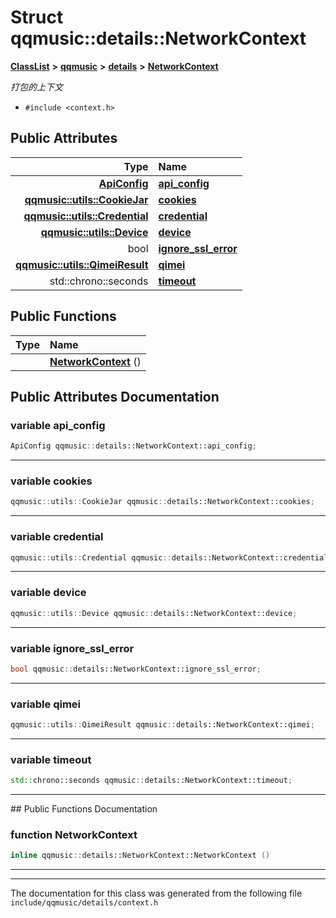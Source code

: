 

# Struct qqmusic::details::NetworkContext



[**ClassList**](annotated.md) **>** [**qqmusic**](namespaceqqmusic.md) **>** [**details**](namespaceqqmusic_1_1details.md) **>** [**NetworkContext**](structqqmusic_1_1details_1_1NetworkContext.md)



_打包的上下文_ 

* `#include <context.h>`





















## Public Attributes

| Type | Name |
| ---: | :--- |
|  [**ApiConfig**](structqqmusic_1_1details_1_1ApiConfig.md) | [**api\_config**](#variable-api_config)  <br> |
|  [**qqmusic::utils::CookieJar**](classqqmusic_1_1utils_1_1CookieJar.md) | [**cookies**](#variable-cookies)  <br> |
|  [**qqmusic::utils::Credential**](classqqmusic_1_1utils_1_1Credential.md) | [**credential**](#variable-credential)  <br> |
|  [**qqmusic::utils::Device**](structqqmusic_1_1utils_1_1Device.md) | [**device**](#variable-device)  <br> |
|  bool | [**ignore\_ssl\_error**](#variable-ignore_ssl_error)  <br> |
|  [**qqmusic::utils::QimeiResult**](structqqmusic_1_1utils_1_1QimeiResult.md) | [**qimei**](#variable-qimei)  <br> |
|  std::chrono::seconds | [**timeout**](#variable-timeout)  <br> |
















## Public Functions

| Type | Name |
| ---: | :--- |
|   | [**NetworkContext**](#function-networkcontext) () <br> |




























## Public Attributes Documentation




### variable api\_config 

```C++
ApiConfig qqmusic::details::NetworkContext::api_config;
```




<hr>



### variable cookies 

```C++
qqmusic::utils::CookieJar qqmusic::details::NetworkContext::cookies;
```




<hr>



### variable credential 

```C++
qqmusic::utils::Credential qqmusic::details::NetworkContext::credential;
```




<hr>



### variable device 

```C++
qqmusic::utils::Device qqmusic::details::NetworkContext::device;
```




<hr>



### variable ignore\_ssl\_error 

```C++
bool qqmusic::details::NetworkContext::ignore_ssl_error;
```




<hr>



### variable qimei 

```C++
qqmusic::utils::QimeiResult qqmusic::details::NetworkContext::qimei;
```




<hr>



### variable timeout 

```C++
std::chrono::seconds qqmusic::details::NetworkContext::timeout;
```




<hr>
## Public Functions Documentation




### function NetworkContext 

```C++
inline qqmusic::details::NetworkContext::NetworkContext () 
```




<hr>

------------------------------
The documentation for this class was generated from the following file `include/qqmusic/details/context.h`

